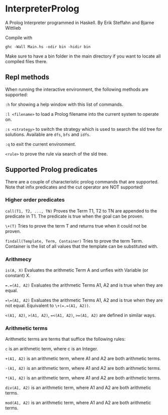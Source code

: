 # InterpreterProlog

A Prolog Interpreter programmed in Haskell.
By Erik Steffahn and Bjarne Wittlieb

Compile with

```
ghc -Wall Main.hs -odir bin -hidir bin
```

Make sure to have a bin folder in the main directory if you want to locate all compiled files there.

## Repl methods
When running the interactive environment, the following methods are supported:

```:h``` for showing a help window with this list of commands.

```:l <filename>``` to load a Prolog filename into the current system to operate on.

```:s <strategy>``` to switch the strategy which is used to search the sld tree for solutions.
Available are ```dfs```, ```bfs``` and ```idfs```.

```:q``` to exit the current environment.

```<rule>``` to prove the rule via search of the sld tree.

## Supported Prolog predicates

There are a couple of characteristic prolog commands that are supported. Note that infix predicates and the cut operator are NOT supported!

### Higher order predicates
```call(T1, T2, ..., TN)``` Proves the Term T1, T2 to TN are appended to the predicate in T1. The predicate is true when the goal can be proven.

```\+(T)``` Tries to prove the term T and returns true when it could not be proven.

```findall(Template, Term, Container)``` Tries to prove the term Term. Container is the list of all values that the template can be substituted with.

### Arithmecy
```is(A, X)``` Evaluates the arithmetic Term A and unfies with Variable (or constant) X.

```=.=(A1, A2)``` Evaluates the arithmetic Terms A1, A2 and is true when they are equal.

```=\=(A1, A2)``` Evaluates the arithmetic Terms A1, A2 and is true when they are not equal. Equivalent to ```\+(=.=(A1, A2))```.

```<(A1, A2)```, ```>(A1, A2)```, ```=<(A1, A2)```, ```>=(A1, A2)``` are defined in similar ways.

### Arithmetic terms
Arithmetic terms are terms that suffice the following rules:

```c``` is an arithmetic term, where c is an Integer.

```+(A1, A2)``` is an arithmetic term, where A1 and A2 are both arithmetic terms.

```-(A1, A2)``` is an arithmetic term, where A1 and A2 are both arithmetic terms.

```*(A1, A2)``` is an arithmetic term, where A1 and A2 are both arithmetic terms.

```div(A1, A2)``` is an arithmetic term, where A1 and A2 are both arithmetic terms.

```mod(A1, A2)``` is an arithmetic term, where A1 and A2 are both arithmetic terms.

